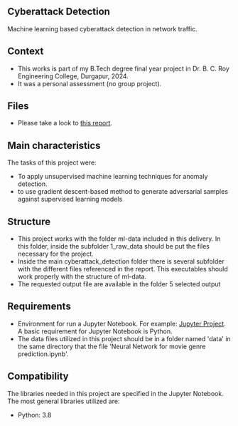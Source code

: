 ## Cyberattack Detection
Machine learning based cyberattack detection in network traffic.

## Context
- This works is part of my B.Tech degree final year project in Dr. B. C. Roy Engineering College,  Durgapur, 2024.
- It was a personal assessment (no group project).

## Files
- Please take a look to [this report](https://github.com/sabyasachi1889/Cyber-Attack-Detection/blob/main/ProjectReport.pdf).

## Main characteristics
The tasks of this project were:
- To apply unsupervised machine learning techniques for anomaly detection.
- to use gradient descent-based method to generate adversarial samples against supervised learning models 

## Structure
- This project works with the folder ml-data included in this delivery. In this folder, inside the subfolder 1_raw_data should be put the files necessary for the project.
- Inside the main cyberattack_detection folder there is several subfolder with the different files referenced in the report. This executables should work properly with the structure of ml-data.
- The requested output file are available in the folder 5 selected output

## Requirements
- Environment for run a Jupyter Notebook. For example: [Jupyter Project](https://jupyter.org/install). A basic requirement for Jupyter Notebook is Python.   
- The data files utilized in this project should be in a folder named 'data' in the same directory that the file 'Neural Network for movie genre prediction.ipynb'.

## Compatibility
The libraries needed in this project are specified in the Jupyter Notebook. The most general libraries utilized are:
- Python: 3.8
